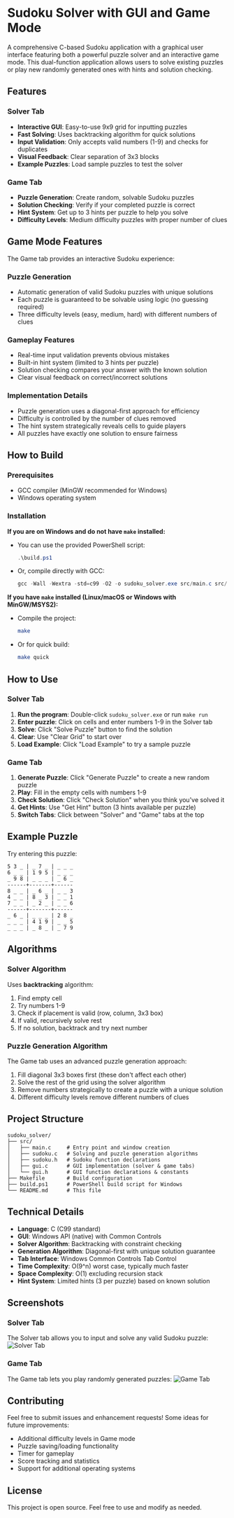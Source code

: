 # Sudoku Solver with GUI and Game Mode

A comprehensive C-based Sudoku application with a graphical user interface featuring both a powerful puzzle solver and an interactive game mode. This dual-function application allows users to solve existing puzzles or play new randomly generated ones with hints and solution checking.

## Features

### Solver Tab
- **Interactive GUI**: Easy-to-use 9x9 grid for inputting puzzles
- **Fast Solving**: Uses backtracking algorithm for quick solutions
- **Input Validation**: Only accepts valid numbers (1-9) and checks for duplicates
- **Visual Feedback**: Clear separation of 3x3 blocks
- **Example Puzzles**: Load sample puzzles to test the solver

### Game Tab
- **Puzzle Generation**: Create random, solvable Sudoku puzzles
- **Solution Checking**: Verify if your completed puzzle is correct
- **Hint System**: Get up to 3 hints per puzzle to help you solve
- **Difficulty Levels**: Medium difficulty puzzles with proper number of clues

## Game Mode Features

The Game tab provides an interactive Sudoku experience:

### Puzzle Generation
- Automatic generation of valid Sudoku puzzles with unique solutions
- Each puzzle is guaranteed to be solvable using logic (no guessing required)
- Three difficulty levels (easy, medium, hard) with different numbers of clues

### Gameplay Features
- Real-time input validation prevents obvious mistakes
- Built-in hint system (limited to 3 hints per puzzle)
- Solution checking compares your answer with the known solution
- Clear visual feedback on correct/incorrect solutions

### Implementation Details
- Puzzle generation uses a diagonal-first approach for efficiency
- Difficulty is controlled by the number of clues removed
- The hint system strategically reveals cells to guide players
- All puzzles have exactly one solution to ensure fairness

## How to Build

### Prerequisites
- GCC compiler (MinGW recommended for Windows)
- Windows operating system

### Installation

**If you are on Windows and do not have `make` installed:**
- You can use the provided PowerShell script:
  ```powershell
  .\build.ps1
  ```
- Or, compile directly with GCC:
  ```powershell
  gcc -Wall -Wextra -std=c99 -O2 -o sudoku_solver.exe src/main.c src/sudoku.c src/gui.c -lgdi32 -luser32 -lkernel32 -lcomctl32
  ```

**If you have `make` installed (Linux/macOS or Windows with MinGW/MSYS2):**
- Compile the project:
  ```sh
  make
  ```
- Or for quick build:
  ```sh
  make quick
  ```

## How to Use

### Solver Tab
1. **Run the program**: Double-click `sudoku_solver.exe` or run `make run`
2. **Enter puzzle**: Click on cells and enter numbers 1-9 in the Solver tab
3. **Solve**: Click "Solve Puzzle" button to find the solution
4. **Clear**: Use "Clear Grid" to start over
5. **Load Example**: Click "Load Example" to try a sample puzzle

### Game Tab  
1. **Generate Puzzle**: Click "Generate Puzzle" to create a new random puzzle
2. **Play**: Fill in the empty cells with numbers 1-9
3. **Check Solution**: Click "Check Solution" when you think you've solved it
4. **Get Hints**: Use "Get Hint" button (3 hints available per puzzle)
5. **Switch Tabs**: Click between "Solver" and "Game" tabs at the top

## Example Puzzle

Try entering this puzzle:
```
5 3 _ | _ 7 _ | _ _ _
6 _ _ | 1 9 5 | _ _ _
_ 9 8 | _ _ _ | _ 6 _
------+-------+------
8 _ _ | _ 6 _ | _ _ 3
4 _ _ | 8 _ 3 | _ _ 1
7 _ _ | _ 2 _ | _ _ 6
------+-------+------
_ 6 _ | _ _ _ | 2 8 _
_ _ _ | 4 1 9 | _ _ 5
_ _ _ | _ 8 _ | _ 7 9
```

## Algorithms

### Solver Algorithm
Uses **backtracking** algorithm:
1. Find empty cell
2. Try numbers 1-9
3. Check if placement is valid (row, column, 3x3 box)
4. If valid, recursively solve rest
5. If no solution, backtrack and try next number

### Puzzle Generation Algorithm
The Game tab uses an advanced puzzle generation approach:
1. Fill diagonal 3x3 boxes first (these don't affect each other)
2. Solve the rest of the grid using the solver algorithm
3. Remove numbers strategically to create a puzzle with a unique solution
4. Different difficulty levels remove different numbers of clues

## Project Structure

```
sudoku_solver/
├── src/
│   ├── main.c     # Entry point and window creation
│   ├── sudoku.c   # Solving and puzzle generation algorithms
│   ├── sudoku.h   # Sudoku function declarations
│   ├── gui.c      # GUI implementation (solver & game tabs)
│   └── gui.h      # GUI function declarations & constants
├── Makefile       # Build configuration
├── build.ps1      # PowerShell build script for Windows
└── README.md      # This file
```

## Technical Details

- **Language**: C (C99 standard)
- **GUI**: Windows API (native) with Common Controls
- **Solver Algorithm**: Backtracking with constraint checking
- **Generation Algorithm**: Diagonal-first with unique solution guarantee
- **Tab Interface**: Windows Common Controls Tab Control
- **Time Complexity**: O(9^n) worst case, typically much faster
- **Space Complexity**: O(1) excluding recursion stack
- **Hint System**: Limited hints (3 per puzzle) based on known solution

## Screenshots

### Solver Tab
The Solver tab allows you to input and solve any valid Sudoku puzzle:
![Solver Tab](screenshots/solver_tab.png)

### Game Tab
The Game tab lets you play randomly generated puzzles:
![Game Tab](screenshots/game_tab.png)



## Contributing

Feel free to submit issues and enhancement requests! Some ideas for future improvements:

- Additional difficulty levels in Game mode
- Puzzle saving/loading functionality
- Timer for gameplay
- Score tracking and statistics
- Support for additional operating systems

## License

This project is open source. Feel free to use and modify as needed.
